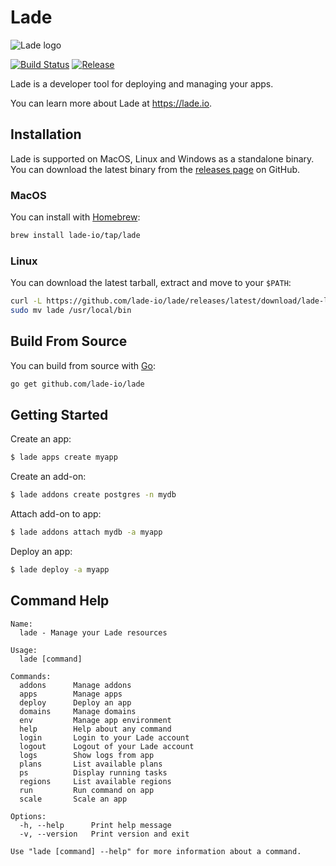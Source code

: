 # Lade

![Lade logo](https://static.lade.io/lade-logo-small.png)

[![Build Status](https://travis-ci.com/lade-io/lade.svg?branch=master)](https://travis-ci.com/lade-io/lade)
[![Release](https://img.shields.io/github/v/release/lade-io/lade.svg)](https://github.com/lade-io/lade/releases/latest)

Lade is a developer tool for deploying and managing your apps.

You can learn more about Lade at https://lade.io.

## Installation

Lade is supported on MacOS, Linux and Windows as a standalone binary.
You can download the latest binary from the [releases page](https://github.com/lade-io/lade/releases) on GitHub.

### MacOS

You can install with [Homebrew](https://brew.sh):

```sh
brew install lade-io/tap/lade
```

### Linux

You can download the latest tarball, extract and move to your `$PATH`:

```sh
curl -L https://github.com/lade-io/lade/releases/latest/download/lade-linux-amd64.tar.gz | tar xz
sudo mv lade /usr/local/bin
```

## Build From Source

You can build from source with [Go](https://golang.org):

```sh
go get github.com/lade-io/lade
```

## Getting Started

Create an app:

```sh
$ lade apps create myapp
```

Create an add-on:

```sh
$ lade addons create postgres -n mydb
```

Attach add-on to app:

```sh
$ lade addons attach mydb -a myapp
```

Deploy an app:

```sh
$ lade deploy -a myapp
```

## Command Help

```
Name:
  lade - Manage your Lade resources

Usage:
  lade [command]

Commands:
  addons      Manage addons
  apps        Manage apps
  deploy      Deploy an app
  domains     Manage domains
  env         Manage app environment
  help        Help about any command
  login       Login to your Lade account
  logout      Logout of your Lade account
  logs        Show logs from app
  plans       List available plans
  ps          Display running tasks
  regions     List available regions
  run         Run command on app
  scale       Scale an app

Options:
  -h, --help      Print help message
  -v, --version   Print version and exit

Use "lade [command] --help" for more information about a command.
```

